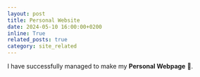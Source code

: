 ```yaml
---
layout: post
title: Personal Website 
date: 2024-05-10 16:00:00+0200
inline: True
related_posts: true
category: site_related
---
```


I have successfully managed to make my **Personal Webpage** 🥳.
<!-- *<span style="color, bold: #F29105 !important">summa cum laude</span>* (the best possible grade)  -->

